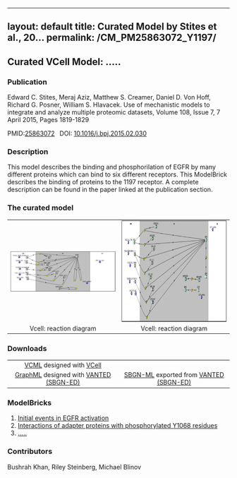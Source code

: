  ---
layout: default
title: Curated Model by Stites et al., 20...
permalink: /CM_PM25863072_Y1197/
---
## Curated VCell Model: ..... 

### Publication 

Edward C. Stites, Meraj Aziz, Matthew S. Creamer, Daniel D. Von Hoff, Richard G. Posner, William S. Hlavacek. Use of mechanistic models to integrate and analyze multiple proteomic datasets, Volume 108, Issue 7, 7 April 2015, Pages 1819-1829 

 PMID:<a href="https://www.ncbi.nlm.nih.gov/pubmed/25863072">25863072</a>&ensp; 
 DOI: <a href="https://doi.org/10.1016/j.bpj.2015.02.030">10.1016/j.bpj.2015.02.030 </a><br />

### Description
This model describes the binding and phosphorilation of EGFR by many different proteins which can bind to six different receptors. This ModelBrick describes the binding of proteins to the 1197 receptor. A complete description can be found in the paper linked at the publication section.  

### The curated model
<center>
 <table> 
 <tr>
  <td align="center" width="280"><a href="https://modelbricks.github.io/images/Vcellimages/Capture_1197_.PNG"><img align="center" src="/images/Vcellimages/Capture_1197_.PNG"/></a></td>
    <td align="center" width="280"><a href="https://modelbricks.github.io/images/Vcellimages/Capture_1197_other.PNG"><img align="center" src="/images/Vcellimages/Capture_1197_other.PNG" height="230"/></a></td>
 </tr>
 <tr>
  <td align="center"> Vcell: reaction diagram </td>
   <td align="center"> Vcell: reaction diagram </td>
   </tr>
 </table>
</center>

### Downloads
<center>
<table> 
 <td align="center"><a href="/modelbricks/VCML_SBMLfiles/AKAP7_PLB_Binding_2PKA_links.vcml">VCML</a> designed with <a href="http://vcell.org"> VCell</a>  </td> 
 <td align="center"><!-- <a href="/modelbricks/VCML_SBMLfiles/AKAP7_PLB_Binding.xml">SBML</a> exported from <a href="http://vcell.org"> VCell</a> --></td>
 <tr>
    <td align="center" width="33%"><a href="/modelbricks/SBGNexecutablefiles/AKAPcomplete_SBGN.graphml">GraphML</a> designed with <a href="https://immersive-analytics.infotech.monash.edu/vanted/addons/sbgn-ed/">VANTED (SBGN-ED)</a></td>
    <td align="center" width="33%"><a href="/modelbricks/SBGNexecutablefiles/AKAPcomplete_SBGN.sbgn">SBGN-ML</a> exported from <a href="https://immersive-analytics.infotech.monash.edu/vanted/addons/sbgn-ed/">VANTED (SBGN-ED)</a></td>
 </tr>
 </table>
 </center>
 
### ModelBricks

<ol>
 <li> <a href="http://modelbricks.org/MB_cAMPproduction/">Initial events in EGFR activation </a>
 </li>
 <li> <a href="http://modelbricks.org/MB_PKAactivation/">Interactions of adapter proteins with phosphorylated Y1068 residues</a>
 </li> 
 <li> <a href="http://modelbricks.org/MB_AKAP7_PLB/">.....</a>
 </li>
</ol>  
  
  
### Contributors
Bushrah Khan, Riley Steinberg, Michael Blinov
 
